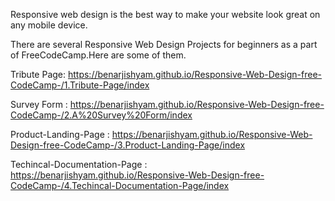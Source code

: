 Responsive web design is the best way to make your website look great on any mobile device.

There are several Responsive Web Design Projects for beginners as a part of FreeCodeCamp.Here are some of them.

Tribute Page: https://benarjishyam.github.io/Responsive-Web-Design-free-CodeCamp-/1.Tribute-Page/index 

Survey Form : https://benarjishyam.github.io/Responsive-Web-Design-free-CodeCamp-/2.A%20Survey%20Form/index

Product-Landing-Page : https://benarjishyam.github.io/Responsive-Web-Design-free-CodeCamp-/3.Product-Landing-Page/index 

Techincal-Documentation-Page : https://benarjishyam.github.io/Responsive-Web-Design-free-CodeCamp-/4.Techincal-Documentation-Page/index
